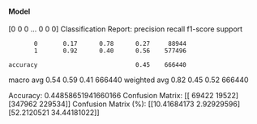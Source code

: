 #### Model
[0 0 0 ... 0 0 0]
Classification Report:
              precision    recall  f1-score   support

           0       0.17      0.78      0.27     88944
           1       0.92      0.40      0.56    577496

    accuracy                           0.45    666440
   macro avg       0.54      0.59      0.41    666440
weighted avg       0.82      0.45      0.52    666440

Accuracy: 0.44858651941660166
Confusion Matrix:
[[ 69422  19522]
 [347962 229534]]
Confusion Matrix (%):
[[10.41684173  2.92929596]
 [52.2120521  34.44181022]]
